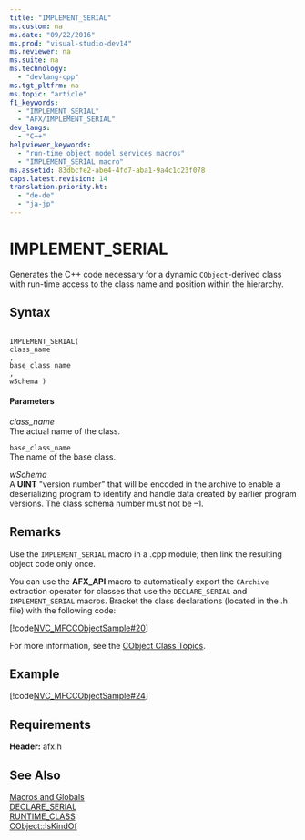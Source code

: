 ```yaml
---
title: "IMPLEMENT_SERIAL"
ms.custom: na
ms.date: "09/22/2016"
ms.prod: "visual-studio-dev14"
ms.reviewer: na
ms.suite: na
ms.technology: 
  - "devlang-cpp"
ms.tgt_pltfrm: na
ms.topic: "article"
f1_keywords: 
  - "IMPLEMENT_SERIAL"
  - "AFX/IMPLEMENT_SERIAL"
dev_langs: 
  - "C++"
helpviewer_keywords: 
  - "run-time object model services macros"
  - "IMPLEMENT_SERIAL macro"
ms.assetid: 83dbcfe2-abe4-4fd7-aba1-9a4c1c23f078
caps.latest.revision: 14
translation.priority.ht: 
  - "de-de"
  - "ja-jp"
---
```

# IMPLEMENT_SERIAL
Generates the C++ code necessary for a dynamic `CObject`-derived class with run-time access to the class name and position within the hierarchy.  
  
## Syntax  
  
```  
  
IMPLEMENT_SERIAL(  
class_name  
,   
base_class_name  
,   
wSchema )  
```  
  
#### Parameters  
 *class_name*  
 The actual name of the class.  
  
 `base_class_name`  
 The name of the base class.  
  
 *wSchema*  
 A **UINT** "version number" that will be encoded in the archive to enable a deserializing program to identify and handle data created by earlier program versions. The class schema number must not be –1.  
  
## Remarks  
 Use the `IMPLEMENT_SERIAL` macro in a .cpp module; then link the resulting object code only once.  
  
 You can use the **AFX_API** macro to automatically export the `CArchive` extraction operator for classes that use the `DECLARE_SERIAL` and `IMPLEMENT_SERIAL` macros. Bracket the class declarations (located in the .h file) with the following code:  
  
 [!code[NVC_MFCCObjectSample#20](../VS_csharp/codesnippet/CPP/implement_serial_1.h)]  
  
 For more information, see the [CObject Class Topics](../VS_csharp/using-cobject.md).  
  
## Example  
 [!code[NVC_MFCCObjectSample#24](../VS_csharp/codesnippet/CPP/implement_serial_2.cpp)]  
  
## Requirements  
 **Header:** afx.h  
  
## See Also  
 [Macros and Globals](../VS_csharp/mfc-macros-and-globals.md)   
 [DECLARE_SERIAL](../VS_csharp/declare_serial.md)   
 [RUNTIME_CLASS](../VS_csharp/runtime_class.md)   
 [CObject::IsKindOf](../Topic/CObject::IsKindOf.md)